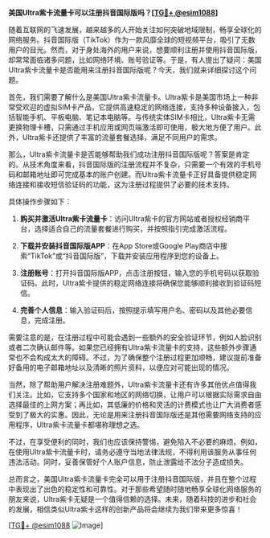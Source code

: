 **美国Ultra紫卡流量卡可以注册抖音国际版吗？[[TG💪+ @esim1088](https://t.me/s/esim1088)]**

随着互联网的飞速发展，越来越多的人开始关注如何突破地域限制，畅享全球化的网络服务。抖音国际版（TikTok）作为一款风靡全球的短视频平台，吸引了无数用户的目光。然而，对于身处海外的用户来说，想要顺利注册并使用抖音国际版，却常常面临诸多问题，比如网络环境、账号验证等。于是，有人提出了疑问：美国Ultra紫卡流量卡是否能用来注册抖音国际版呢？今天，我们就来详细探讨这个问题。

首先，我们需要了解什么是美国Ultra紫卡流量卡。Ultra紫卡是美国市场上一种非常受欢迎的虚拟SIM卡产品，它提供高速稳定的网络连接，支持多种设备接入，包括智能手机、平板电脑、笔记本电脑等。与传统实体SIM卡相比，Ultra紫卡无需更换物理卡槽，只需通过手机应用或网页端激活即可使用，极大地方便了用户。此外，Ultra紫卡还提供了丰富的流量套餐选择，满足不同用户的需求。

那么，Ultra紫卡流量卡是否能够帮助我们成功注册抖音国际版呢？答案是肯定的。从技术角度来看，抖音国际版的注册流程并不复杂，只需要一个有效的手机号码和邮箱地址即可完成基本的账户创建。而Ultra紫卡流量卡正好具备提供稳定网络连接和接收短信验证码的功能，这为注册过程提供了必要的技术支持。

具体操作步骤如下：

1. **购买并激活Ultra紫卡流量卡**：访问Ultra紫卡的官方网站或者授权经销商平台，选择适合自己的流量套餐进行购买，并按照指引完成激活流程。
   
2. **下载并安装抖音国际版APP**：在App Store或Google Play商店中搜索“TikTok”或“抖音国际版”，下载并安装应用程序到您的设备上。

3. **注册账号**：打开抖音国际版APP，点击注册按钮，输入您的手机号码以获取验证码。此时，Ultra紫卡提供的稳定网络连接将确保您能够顺利接收到验证码短信。

4. **完善个人信息**：输入验证码后，按照提示填写用户名、密码以及其他必要信息，完成注册。

需要注意的是，在注册过程中可能会遇到一些额外的安全验证环节，例如人脸识别或者二次确认邮件等。如果您已经拥有Ultra紫卡流量卡的支持，这些额外步骤通常也不会构成太大的障碍。不过，为了确保整个注册过程更加顺畅，建议提前准备好备用的电子邮箱地址以及清晰的照片资料，以便应对可能出现的情况。

当然，除了帮助用户解决注册难题外，Ultra紫卡流量卡还有许多其他优点值得我们关注。比如，它支持多个国家和地区的网络切换，让用户可以根据实际需求自由选择最佳的上网方案；再比如，其低廉的价格和灵活的计费模式也让广大消费者感受到了极大的实惠。因此，无论是用来注册抖音国际版还是其他需要网络支持的应用程序，Ultra紫卡流量卡都堪称理想之选。

不过，在享受便利的同时，我们也应该保持警惕，避免陷入不必要的麻烦。例如，在使用Ultra紫卡流量卡时，请务必遵守当地法律法规，不得利用该服务从事任何违法活动。同时，妥善保管好个人账户信息，防止泄露给不法分子造成损失。

总而言之，美国Ultra紫卡流量卡完全可以用于注册抖音国际版，并且在整个过程中表现出了出色的稳定性和可靠性。对于那些希望随时随地畅享全球化网络服务的朋友来说，Ultra紫卡无疑是一个值得信赖的选择。未来，随着科技的进步和社会的发展，相信类似Ultra紫卡这样的创新产品将会继续为我们带来更多惊喜！

[[TG💪+ @esim1088](https://t.me/s/esim1088) ![Image](https://i.postimg.cc/4NQfJmqS/Snipaste-2025-05-13-00-14-12.png)]
